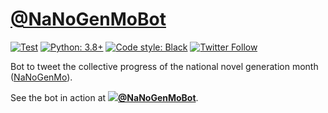 # [@NaNoGenMoBot](https://twitter.com/NaNoGenMoBot)

[![Test](https://github.com/hugovk/nanogenmobot/actions/workflows/test.yml/badge.svg)](https://github.com/hugovk/nanogenmobot/actions/workflows/test.yml)
[![Python: 3.8+](https://img.shields.io/badge/python-3.8+-blue.svg)](https://www.python.org/downloads/)
[![Code style: Black](https://img.shields.io/badge/code%20style-Black-000000.svg)](https://github.com/psf/black)
[![Twitter Follow](https://img.shields.io/twitter/follow/NaNoGenMoBot.svg?label=Follow&style=social)](https://twitter.com/NaNoGenMoBot)

Bot to tweet the collective progress of the national novel generation month
([NaNoGenMo](https://nanogenmo.github.io)).

See the bot in action at
**[![](https://abs.twimg.com/favicons/favicon.ico)@NaNoGenMoBot](https://twitter.com/NaNoGenMoBot)**.
